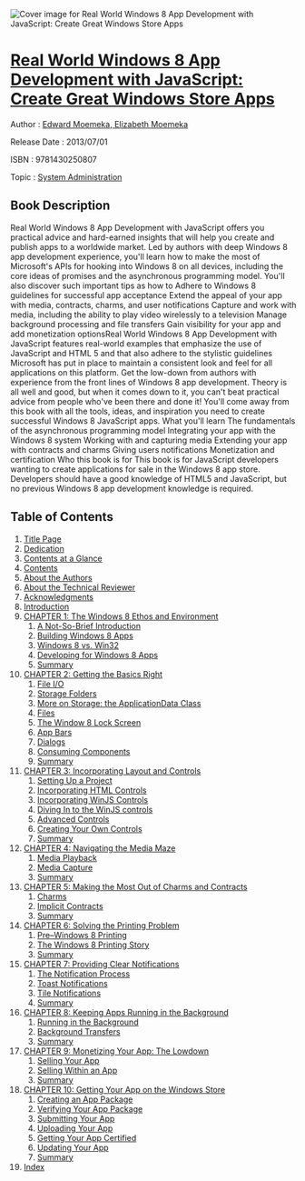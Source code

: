 ![Cover image for Real World Windows 8 App Development with JavaScript: Create Great Windows Store Apps](https://imgdetail.ebookreading.net/cover/cover/system_admin/EB9781430250807.jpg)

[Real World Windows 8 App Development with JavaScript: Create Great Windows Store Apps](https://ebookreading.net/view/book/Real+World+Windows+8+App+Development+with+JavaScript%3A+Create+Great+Windows+Store+Apps-EB9781430250807_1.html "Real World Windows 8 App Development with JavaScript: Create Great Windows Store Apps")
====================================================================================================================

Author : [Edward Moemeka](https://ebookreading.net/search/author/Edward+Moemeka),[ Elizabeth Moemeka](https://ebookreading.net/search/author/+Elizabeth+Moemeka)

Release Date : 2013/07/01

ISBN : 9781430250807

Topic : [System Administration](https://ebookreading.net/search/category/system-administration)

Book Description
-----------------

Real World Windows 8 App Development with JavaScript offers you practical advice and hard-earned insights that will help you create and publish apps to a worldwide market.
Led by authors with deep Windows 8 app development experience, you'll learn how to make the most of Microsoft's APIs for hooking into Windows 8 on all devices, including the core ideas of promises and the asynchronous programming model. You'll also discover such important tips as how to
Adhere to Windows 8 guidelines for successful app acceptance
Extend the appeal of your app with media, contracts, charms, and user notifications
Capture and work with media, including the ability to play video wirelessly to a television
Manage background processing and file transfers
Gain visibility for your app and add monetization optionsReal World Windows 8 App
Development with JavaScript features real-world examples that emphasize the use of JavaScript and HTML 5 and that also adhere to the stylistic guidelines Microsoft has put in place to maintain a consistent look and feel for all applications on this platform.
Get the low-down from authors with experience from the front lines of Windows 8 app development. Theory is all well and good, but when it comes down to it, you can't beat practical advice from people who've been there and done it! You'll come away from this book with all the tools, ideas, and inspiration you need to create successful Windows 8 JavaScript apps.
What you'll learn
The fundamentals of the asynchronous programming model
Integrating your app with the Windows 8 system
Working with and capturing media
Extending your app with contracts and charms
Giving users notifications
Monetization and certification
Who this book is for
This book is for JavaScript developers wanting to create applications for sale in the Windows 8 app store. Developers should have a good knowledge of HTML5 and JavaScript, but no previous Windows 8 app development knowledge is required.
              
Table of Contents
-----------------

1. [Title Page](https://ebookreading.net/view/book/Real+World+Windows+8+App+Development+with+JavaScript%3A+Create+Great+Windows+Store+Apps-EB9781430250807_2.html)
1. [Dedication](https://ebookreading.net/view/book/Real+World+Windows+8+App+Development+with+JavaScript%3A+Create+Great+Windows+Store+Apps-EB9781430250807_4.html)
1. [Contents at a Glance](https://ebookreading.net/view/book/Real+World+Windows+8+App+Development+with+JavaScript%3A+Create+Great+Windows+Store+Apps-EB9781430250807_5.html)
1. [Contents](https://ebookreading.net/view/book/Real+World+Windows+8+App+Development+with+JavaScript%3A+Create+Great+Windows+Store+Apps-EB9781430250807_6.html)
1. [About the Authors](https://ebookreading.net/view/book/Real+World+Windows+8+App+Development+with+JavaScript%3A+Create+Great+Windows+Store+Apps-EB9781430250807_7.html)
1. [About the Technical Reviewer](https://ebookreading.net/view/book/Real+World+Windows+8+App+Development+with+JavaScript%3A+Create+Great+Windows+Store+Apps-EB9781430250807_8.html)
1. [Acknowledgments](https://ebookreading.net/view/book/Real+World+Windows+8+App+Development+with+JavaScript%3A+Create+Great+Windows+Store+Apps-EB9781430250807_9.html)
1. [Introduction](https://ebookreading.net/view/book/Real+World+Windows+8+App+Development+with+JavaScript%3A+Create+Great+Windows+Store+Apps-EB9781430250807_10.html)
1. [CHAPTER 1: The Windows 8 Ethos and Environment](https://ebookreading.net/view/book/Real+World+Windows+8+App+Development+with+JavaScript%3A+Create+Great+Windows+Store+Apps-EB9781430250807_11.html)
    1. [A Not-So-Brief Introduction](https://ebookreading.net/view/book/Real+World+Windows+8+App+Development+with+JavaScript%3A+Create+Great+Windows+Store+Apps-EB9781430250807_11.html#Sec1)
    1. [Building Windows 8 Apps](https://ebookreading.net/view/book/Real+World+Windows+8+App+Development+with+JavaScript%3A+Create+Great+Windows+Store+Apps-EB9781430250807_11.html#Sec2)
    1. [Windows 8 vs. Win32](https://ebookreading.net/view/book/Real+World+Windows+8+App+Development+with+JavaScript%3A+Create+Great+Windows+Store+Apps-EB9781430250807_11.html#Sec3)
    1. [Developing for Windows 8 Apps](https://ebookreading.net/view/book/Real+World+Windows+8+App+Development+with+JavaScript%3A+Create+Great+Windows+Store+Apps-EB9781430250807_11.html#Sec4)
    1. [Summary](https://ebookreading.net/view/book/Real+World+Windows+8+App+Development+with+JavaScript%3A+Create+Great+Windows+Store+Apps-EB9781430250807_11.html#Sec11)
1. [CHAPTER 2: Getting the Basics Right](https://ebookreading.net/view/book/Real+World+Windows+8+App+Development+with+JavaScript%3A+Create+Great+Windows+Store+Apps-EB9781430250807_12.html)
    1. [File I/O](https://ebookreading.net/view/book/Real+World+Windows+8+App+Development+with+JavaScript%3A+Create+Great+Windows+Store+Apps-EB9781430250807_12.html#Sec1)
    1. [Storage Folders](https://ebookreading.net/view/book/Real+World+Windows+8+App+Development+with+JavaScript%3A+Create+Great+Windows+Store+Apps-EB9781430250807_12.html#Sec2)
    1. [More on Storage: the ApplicationData Class](https://ebookreading.net/view/book/Real+World+Windows+8+App+Development+with+JavaScript%3A+Create+Great+Windows+Store+Apps-EB9781430250807_12.html#Sec5)
    1. [Files](https://ebookreading.net/view/book/Real+World+Windows+8+App+Development+with+JavaScript%3A+Create+Great+Windows+Store+Apps-EB9781430250807_12.html#Sec10)
    1. [The Window 8 Lock Screen](https://ebookreading.net/view/book/Real+World+Windows+8+App+Development+with+JavaScript%3A+Create+Great+Windows+Store+Apps-EB9781430250807_12.html#Sec11)
    1. [App Bars](https://ebookreading.net/view/book/Real+World+Windows+8+App+Development+with+JavaScript%3A+Create+Great+Windows+Store+Apps-EB9781430250807_12.html#Sec12)
    1. [Dialogs](https://ebookreading.net/view/book/Real+World+Windows+8+App+Development+with+JavaScript%3A+Create+Great+Windows+Store+Apps-EB9781430250807_12.html#Sec13)
    1. [Consuming Components](https://ebookreading.net/view/book/Real+World+Windows+8+App+Development+with+JavaScript%3A+Create+Great+Windows+Store+Apps-EB9781430250807_12.html#Sec14)
    1. [Summary](https://ebookreading.net/view/book/Real+World+Windows+8+App+Development+with+JavaScript%3A+Create+Great+Windows+Store+Apps-EB9781430250807_12.html#Sec15)
1. [CHAPTER 3: Incorporating Layout and Controls](https://ebookreading.net/view/book/Real+World+Windows+8+App+Development+with+JavaScript%3A+Create+Great+Windows+Store+Apps-EB9781430250807_13.html)
    1. [Setting Up a Project](https://ebookreading.net/view/book/Real+World+Windows+8+App+Development+with+JavaScript%3A+Create+Great+Windows+Store+Apps-EB9781430250807_13.html#Sec1)
    1. [Incorporating HTML Controls](https://ebookreading.net/view/book/Real+World+Windows+8+App+Development+with+JavaScript%3A+Create+Great+Windows+Store+Apps-EB9781430250807_13.html#Sec2)
    1. [Incorporating WinJS Controls ](https://ebookreading.net/view/book/Real+World+Windows+8+App+Development+with+JavaScript%3A+Create+Great+Windows+Store+Apps-EB9781430250807_13.html#Sec5)
    1. [Diving In to the WinJS controls](https://ebookreading.net/view/book/Real+World+Windows+8+App+Development+with+JavaScript%3A+Create+Great+Windows+Store+Apps-EB9781430250807_13.html#Sec7)
    1. [Advanced Controls ](https://ebookreading.net/view/book/Real+World+Windows+8+App+Development+with+JavaScript%3A+Create+Great+Windows+Store+Apps-EB9781430250807_13.html#Sec20)
    1. [Creating Your Own Controls](https://ebookreading.net/view/book/Real+World+Windows+8+App+Development+with+JavaScript%3A+Create+Great+Windows+Store+Apps-EB9781430250807_13.html#Sec25)
    1. [Summary](https://ebookreading.net/view/book/Real+World+Windows+8+App+Development+with+JavaScript%3A+Create+Great+Windows+Store+Apps-EB9781430250807_13.html#Sec26)
1. [CHAPTER 4: Navigating the Media Maze](https://ebookreading.net/view/book/Real+World+Windows+8+App+Development+with+JavaScript%3A+Create+Great+Windows+Store+Apps-EB9781430250807_14.html)
    1. [Media Playback](https://ebookreading.net/view/book/Real+World+Windows+8+App+Development+with+JavaScript%3A+Create+Great+Windows+Store+Apps-EB9781430250807_14.html#Sec1)
    1. [Media Capture](https://ebookreading.net/view/book/Real+World+Windows+8+App+Development+with+JavaScript%3A+Create+Great+Windows+Store+Apps-EB9781430250807_14.html#Sec7)
    1. [Summary](https://ebookreading.net/view/book/Real+World+Windows+8+App+Development+with+JavaScript%3A+Create+Great+Windows+Store+Apps-EB9781430250807_14.html#Sec8)
1. [CHAPTER 5: Making the Most Out of Charms and Contracts](https://ebookreading.net/view/book/Real+World+Windows+8+App+Development+with+JavaScript%3A+Create+Great+Windows+Store+Apps-EB9781430250807_15.html)
    1. [Charms ](https://ebookreading.net/view/book/Real+World+Windows+8+App+Development+with+JavaScript%3A+Create+Great+Windows+Store+Apps-EB9781430250807_15.html#Sec1)
    1. [Implicit Contracts](https://ebookreading.net/view/book/Real+World+Windows+8+App+Development+with+JavaScript%3A+Create+Great+Windows+Store+Apps-EB9781430250807_15.html#Sec14)
    1. [Summary](https://ebookreading.net/view/book/Real+World+Windows+8+App+Development+with+JavaScript%3A+Create+Great+Windows+Store+Apps-EB9781430250807_15.html#Sec15)
1. [CHAPTER 6: Solving the Printing Problem](https://ebookreading.net/view/book/Real+World+Windows+8+App+Development+with+JavaScript%3A+Create+Great+Windows+Store+Apps-EB9781430250807_16.html)
    1. [Pre–Windows 8 Printing ](https://ebookreading.net/view/book/Real+World+Windows+8+App+Development+with+JavaScript%3A+Create+Great+Windows+Store+Apps-EB9781430250807_16.html#Sec1)
    1. [The Windows 8 Printing Story](https://ebookreading.net/view/book/Real+World+Windows+8+App+Development+with+JavaScript%3A+Create+Great+Windows+Store+Apps-EB9781430250807_16.html#Sec2)
    1. [Summary](https://ebookreading.net/view/book/Real+World+Windows+8+App+Development+with+JavaScript%3A+Create+Great+Windows+Store+Apps-EB9781430250807_16.html#Sec6)
1. [CHAPTER 7: Providing Clear Notifications](https://ebookreading.net/view/book/Real+World+Windows+8+App+Development+with+JavaScript%3A+Create+Great+Windows+Store+Apps-EB9781430250807_17.html)
    1. [The Notification Process](https://ebookreading.net/view/book/Real+World+Windows+8+App+Development+with+JavaScript%3A+Create+Great+Windows+Store+Apps-EB9781430250807_17.html#Sec1)
    1. [Toast Notifications](https://ebookreading.net/view/book/Real+World+Windows+8+App+Development+with+JavaScript%3A+Create+Great+Windows+Store+Apps-EB9781430250807_17.html#Sec2)
    1. [Tile Notifications ](https://ebookreading.net/view/book/Real+World+Windows+8+App+Development+with+JavaScript%3A+Create+Great+Windows+Store+Apps-EB9781430250807_17.html#Sec12)
    1. [Summary](https://ebookreading.net/view/book/Real+World+Windows+8+App+Development+with+JavaScript%3A+Create+Great+Windows+Store+Apps-EB9781430250807_17.html#Sec20)
1. [CHAPTER 8: Keeping Apps Running in the Background](https://ebookreading.net/view/book/Real+World+Windows+8+App+Development+with+JavaScript%3A+Create+Great+Windows+Store+Apps-EB9781430250807_18.html)
    1. [Running in the Background](https://ebookreading.net/view/book/Real+World+Windows+8+App+Development+with+JavaScript%3A+Create+Great+Windows+Store+Apps-EB9781430250807_18.html#Sec1)
    1. [Background Transfers](https://ebookreading.net/view/book/Real+World+Windows+8+App+Development+with+JavaScript%3A+Create+Great+Windows+Store+Apps-EB9781430250807_18.html#Sec9)
    1. [Summary](https://ebookreading.net/view/book/Real+World+Windows+8+App+Development+with+JavaScript%3A+Create+Great+Windows+Store+Apps-EB9781430250807_18.html#Sec10)
1. [CHAPTER 9: Monetizing Your App: The Lowdown ](https://ebookreading.net/view/book/Real+World+Windows+8+App+Development+with+JavaScript%3A+Create+Great+Windows+Store+Apps-EB9781430250807_19.html)
    1. [Selling Your App ](https://ebookreading.net/view/book/Real+World+Windows+8+App+Development+with+JavaScript%3A+Create+Great+Windows+Store+Apps-EB9781430250807_19.html#Sec1)
    1. [Selling Within an App ](https://ebookreading.net/view/book/Real+World+Windows+8+App+Development+with+JavaScript%3A+Create+Great+Windows+Store+Apps-EB9781430250807_19.html#Sec7)
    1. [Summary](https://ebookreading.net/view/book/Real+World+Windows+8+App+Development+with+JavaScript%3A+Create+Great+Windows+Store+Apps-EB9781430250807_19.html#Sec10)
1. [CHAPTER 10: Getting Your App on the Windows Store ](https://ebookreading.net/view/book/Real+World+Windows+8+App+Development+with+JavaScript%3A+Create+Great+Windows+Store+Apps-EB9781430250807_20.html)
    1. [Creating an App Package ](https://ebookreading.net/view/book/Real+World+Windows+8+App+Development+with+JavaScript%3A+Create+Great+Windows+Store+Apps-EB9781430250807_20.html#Sec1)
    1. [Verifying Your App Package](https://ebookreading.net/view/book/Real+World+Windows+8+App+Development+with+JavaScript%3A+Create+Great+Windows+Store+Apps-EB9781430250807_20.html#Sec2)
    1. [Submitting Your App ](https://ebookreading.net/view/book/Real+World+Windows+8+App+Development+with+JavaScript%3A+Create+Great+Windows+Store+Apps-EB9781430250807_20.html#Sec3)
    1. [Uploading Your App](https://ebookreading.net/view/book/Real+World+Windows+8+App+Development+with+JavaScript%3A+Create+Great+Windows+Store+Apps-EB9781430250807_20.html#Sec9)
    1. [Getting Your App Certified](https://ebookreading.net/view/book/Real+World+Windows+8+App+Development+with+JavaScript%3A+Create+Great+Windows+Store+Apps-EB9781430250807_20.html#Sec12)
    1. [Updating Your App](https://ebookreading.net/view/book/Real+World+Windows+8+App+Development+with+JavaScript%3A+Create+Great+Windows+Store+Apps-EB9781430250807_20.html#Sec13)
    1. [Summary](https://ebookreading.net/view/book/Real+World+Windows+8+App+Development+with+JavaScript%3A+Create+Great+Windows+Store+Apps-EB9781430250807_20.html#Sec14)
1. [Index](https://ebookreading.net/view/book/Real+World+Windows+8+App+Development+with+JavaScript%3A+Create+Great+Windows+Store+Apps-EB9781430250807_21.html)
